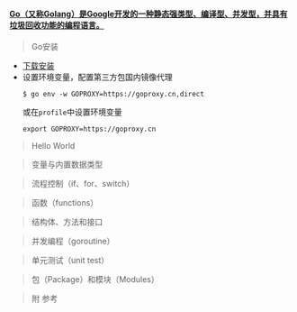 #### [Go（又称Golang）是Google开发的一种静态强类型、编译型、并发型，并具有垃圾回收功能的编程语言。](https://zh.wikipedia.org/wiki/Go)

> Go安装
  * [下载安装](https://gitee.com/FSDGarden/learn-note/blob/master/go/book_note/golang_org/Getting%20started.md)
  * 设置环境变量，配置第三方包国内镜像代理
    ```
    $ go env -w GOPROXY=https://goproxy.cn,direct
    ```
    或在```profile```中设置环境变量
    ```
    export GOPROXY=https://goproxy.cn
    ```

> Hello World

> 变量与内置数据类型

> 流程控制（if、for、switch）

> 函数（functions）

> 结构体、方法和接口

> 并发编程（goroutine）

> 单元测试（unit test）

> 包（Package）和模块（Modules）

> 附 参考